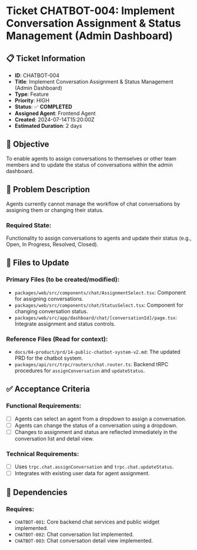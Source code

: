 # Ticket CHATBOT-004: Implement Conversation Assignment & Status Management (Admin Dashboard)

## 📋 Ticket Information

- **ID**: CHATBOT-004
- **Title**: Implement Conversation Assignment & Status Management (Admin Dashboard)
- **Type**: Feature
- **Priority**: HIGH
- **Status**: ✅ **COMPLETED**
- **Assigned Agent**: Frontend Agent
- **Created**: 2024-07-14T15:20:00Z
- **Estimated Duration**: 2 days

## 🎯 Objective

To enable agents to assign conversations to themselves or other team members and to update the status of conversations within the admin dashboard.

## 🚨 Problem Description

Agents currently cannot manage the workflow of chat conversations by assigning them or changing their status.

### Required State:

Functionality to assign conversations to agents and update their status (e.g., Open, In Progress, Resolved, Closed).

## 📁 Files to Update

### Primary Files (to be created/modified):

- `packages/web/src/components/chat/AssignmentSelect.tsx`: Component for assigning conversations.
- `packages/web/src/components/chat/StatusSelect.tsx`: Component for changing conversation status.
- `packages/web/src/app/dashboard/chat/[conversationId]/page.tsx`: Integrate assignment and status controls.

### Reference Files (Read for context):

- `docs/04-product/prd/14-public-chatbot-system-v2.md`: The updated PRD for the chatbot system.
- `packages/api/src/trpc/routers/chat.router.ts`: Backend tRPC procedures for `assignConversation` and `updateStatus`.

## ✅ Acceptance Criteria

### Functional Requirements:

- [ ] Agents can select an agent from a dropdown to assign a conversation.
- [ ] Agents can change the status of a conversation using a dropdown.
- [ ] Changes to assignment and status are reflected immediately in the conversation list and detail view.

### Technical Requirements:

- [ ] Uses `trpc.chat.assignConversation` and `trpc.chat.updateStatus`.
- [ ] Integrates with existing user data for agent assignment.

## 🔗 Dependencies

### Requires:

- `CHATBOT-001`: Core backend chat services and public widget implemented.
- `CHATBOT-002`: Chat conversation list implemented.
- `CHATBOT-003`: Chat conversation detail view implemented.
